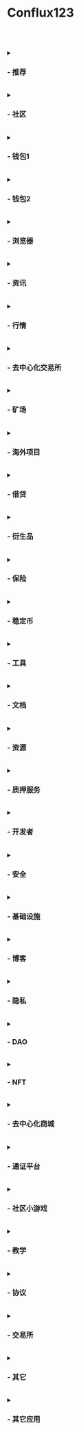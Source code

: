 # Conflux123
<br><br>
<details>
  <summary><h3>- 推荐</h3></summary>

  |名称|简介|网址|github/论坛地址|
  |:-:|:-:|:-:|:-:|
  |官网|Conflux是面向新兴数字资产和去中心化应用程序的开放网络|https://confluxnetwork.org/zh/||
  |scan|使用 Conflux 区块浏览器，实时查询 Conflux 网络中的交易、区块和通证等信息。|https://confluxscan.io/|https://github.com/Conflux-Chain/conflux-scan|
  |论坛||https://forum.conflux.fun/||
  |portal|芝麻开门，ConfluxPortal 可以帮助你便捷体验 Conflux 网络中的各种去中心化应用，并轻松管理你的资产。|https://portal.conflux-chain.org/|https://github.com/Conflux-Chain/conflux-portal/releases|
  |bounty|参与社区活动，与其他成员共同帮助 Conflux 网络茁壮成长。|https://bounty.conflux-chain.org/||
  |ShuttleFlow|Shuttleflow是Conflux跨链解决方案，用于集成来自比特币和以太坊的用户资产。它提供以下跨链功能：1.支持conflux和bitcoin / ethereum / erc20令牌之间的资产跨链迁移。2.使任何人都可以添加新的跨链erc20令牌。3.从以太坊defi到conflux defi（反之亦然）的交叉链迁移到原子操作。|https://shuttleflow.io/shuttle/in|https://conflux-dev.github.io/conflux-dex-docs/shuttleflow/|
  |github|Conflux是面向全球DAPP的下一代可扩展，安全和可扩展的区块链。|https://github.com/conflux-chain||
  
</details>
<br>
<details>
  <summary><h3>- 社区</h3></summary>
  
  |名称|简介|网址|github/论坛地址|
  |:-:|:-:|:-:|:-:|
  |论坛||https://forum.conflux.fun/||
  |社区||https://juejin.cn/user/1433418893104455/activities||
  |微博|北京清红微谷技术开发有限责任公司官方微博|Conflux中文社区||
  |公众号|Conflux网络采用独特的先进算法并巧妙地结合树图结构，使共识不再是区块链性能的瓶颈，是目前唯一的在保证完全去中心化的条件下，实现了高吞吐量的公有链。官方网站：confluxnetwork.org|Conflux中文社区||
  |微信群||公众号中回复“微信群”，扫码或添加微信群管理Confluxgroup，回复“加群”加入交流群||
  |海外社区||||
  |twitter|Conflux Network Official|https://twitter.com/Conflux_Network||
  |medium|Conflux Network|https://confluxnetwork.medium.com/||
  
</details>
<br>
<details>
  <summary><h3>- 钱包1</h3></summary>
  
  |名称|简介|网址|github/论坛地址|
  |:-:|:-:|:-:|:-:|
  |hashkey||||
  |虎符||||
  |币信||||
  |Dappbirds||https://store.dappbirds.com/download||
  |Bitpiehk||https://bitpiehk.com||
  |Conflux数字钱包社区版（安卓）|这是由Lm开发的Conflux第一款社区钱包，提供安卓版本。不仅支持Conflux树图区块链的资产，而且支持Bounty、论坛、区块浏览器等重要生态dapp。||论坛： https://forum.conflux.fun/t/topic/513|
  |宝葫芦Gourd（桌面）|宝葫芦Gourd是Conflux社区第一款全开源的桌面钱包，全面支持Conflux树图区块链上的全部资产，包括各种代币和NFT藏品。此外，独家支持Conflux独有的质押生息功能等，并实时跟踪Conflux生态的最新进展。||github：https://github.com/acuilab/acuibc ， 论坛：https://forum.conflux.fun/t/topic/2020/|
  |trustdomains||https://trustdomains.org||
</details>
<br>

<details>
  <summary><h3>- 钱包2</h3></summary>
  
  <table border="1" width="800">
  <tr>
    <td width="200"><b>名称</b></td>
    <td width="200"><b>简介</b></td>
    <td width="200"><b>网址</b></td>
    <td width="200"><b>github/论坛地址</b></td>
  </tr>
  <tr>
    <td>hashkey</td>
    <td></td>
    <td></td>
    <td></td>
  </tr>
  <tr>
    <td>虎符</td>
    <td></td>
    <td></td>
    <td></td>
  </tr>
  <tr>
    <td>币信</td>
    <td></td>
    <td></td>
    <td></td>
  </tr>
  <tr>
    <td>Dappbirds</td>
    <td></td>
    <td>https://store.dappbirds.com/download</td>
    <td></td>
  </tr>
    <tr>
    <td>Bitpiehk</td>
    <td></td>
    <td>https://bitpiehk.com</td>
    <td></td>
  </tr>
    <tr>
    <td>Conflux数字钱包社区版（安卓）</td>
    <td>这是由Lm开发的Conflux第一款社区钱包，提供安卓版本。不仅支持Conflux树图区块链的资产，而且支持Bounty、论坛、区块浏览器等重要生态dapp。</td>
    <td></td>
    <td>论坛： https://forum.conflux.fun/t/topic/513</td>
  </tr>
    <tr>
    <td>宝葫芦Gourd（桌面）</td>
    <td>宝葫芦Gourd是Conflux社区第一款全开源的桌面钱包，全面支持Conflux树图区块链上的全部资产，包括各种代币和NFT藏品。此外，独家支持Conflux独有的质押生息功能等，并实时跟踪Conflux生态的最新进展。</td>
    <td></td>
    <td>github：https://github.com/acuilab/acuibc ， 论坛：https://forum.conflux.fun/t/topic/2020/</td>
  </tr>
  <tr>
    <td>trustdomains</td>
    <td></td>
    <td>https://trustdomains.org</td>
    <td></td>
  </tr>
  </table>
  
</details>
<br>
<details>
  <summary><h3>- 浏览器</h3></summary>
  
</details>
<br>
<details>
  <summary><h3>- 资讯</h3></summary>
  
</details>
<br>
<details>
  <summary><h3>- 行情</h3></summary>

</details>
<br>
<details>
  <summary><h3>- 去中心化交易所</h3></summary>
  
  |名称|简介|网址|github/论坛地址|
  |:-:|:-:|:-:|:-:|
  |Moondex|基于 BoomFlow 和 MatchFlow 协议构建的去中心化交易所。掘金教程：https://juejin.cn/post/6891963199399133198|https://moondex.io/||
  |MoonSwap|基于跨链资产协议 ShuttleFlow 构建的 DEX 协议，为用户提供 0 GAS和高速流畅的全新 AMM 交易体验。|https://moonswap.fi/||
</details>
<br>
<details>
  <summary><h3>- 矿场</h3></summary>
  
  |名称|简介|网址|github/论坛地址|
  |:-:|:-:|:-:|:-:|
  |鱼池|鱼池，2013年4月创立于北京，是全球领先、中国最早的比特币矿池。鱼池目前支持40多种数字货币挖矿服务，已发展为全球领先的比特币、莱特币、以太币、零币的综合性数字货币矿池。矿池技术持续保持领先，收益公开透明，采用独创架构有效防范DDoS攻击。|https://www.f2pool.com||
  |poolflare||https://poolflare.com/coin/cfx/pool||
  |火币矿池|火币矿池,打造区块链领域POW、POS机制的全新模式,为用户提供主链投票、资讯、积分理财服务|https://www.huobipool.com/pow||
  |独角兽矿池|功能齐全，可用来建立CRM, CMS等等|https://666pool.cn/pool2/block.php?coin=CFX||
  |蜜蜂|蜜蜂矿池是技术领先的综合性矿池服务平台,高收益,低费率,超稳定,服务佳。支持ETH、ETC、CFX、AE、RVN、BEAM、SERO、MOAC,等币种,矿池支持PPS+、PPLNS模式自由互换。|https://www.beepool.org/coindetail/cfx||
  |matpool（巴比特矿池）|巴比特矿业是巴比特旗下矿业平台,于2020年7月正式上线。巴比特矿业涵盖了巴比特矿池(原MatPool业务)、巴比特矿场对接平台,覆盖了PoW挖矿、Staking挖矿、矿机收益分析等。|https://www.matpool.net||
</details>
<br>
<details>
  <summary><h3>- 海外项目</h3></summary>
  
  详情：https://mp.weixin.qq.com/s/j16FwL9gnre4U__2_UDsaw
  
  |名称|简介|网址|github/论坛地址|
  |:-:|:-:|:-:|:-:|
  |bitquery|Conflux 链上数据API（正在开发）||https://github.com/bitquery/explorer|
  |deepsea|在Conflux上编写的通过验证的安全智能合约的可用语言（正在开发）||https://github.com/certikfoundation/deepsea|
  |dappstarter||||
  |simpli_defi|Simpli DeFi 是一个智能投顾和 DeFi 聚合器，可简化投资、优化回报。Simpli DeFi 是一个针对拥有闲置数字货币，但没有时间或经验进行投资的用户的链上聚合平台。Simpli-DeFi 通过连接多个平台，把加密货币、通证化的黄金和稳定币等不同资金存入借贷平台和 DEX 上的流动资金池等，简化投资流程。（正在开发）||https://github.com/nelaturuk/Simpli-DeFi-Conflux-2020|
  |flullet|用于 Conflux 资产的去中心化桌面钱包（正在开发）|||
  |Decentology|一个可以使定制化的项目源代码生成DApp的SaaS平台（正在开发）||https://www.decentology.com/|
  |Mixpay|基于Conflux DApp的RMB和fiat的通道插件（正在开发）|||
  |Superfluid|通过合成资产在 Conflux 网络上流通的股票、代币、贵金属等。Superfluid 是 Conflux 网络区块链上的一个协议，用于定义和产生合成数字资产，这些数字资产的价格随其他资产价格的变化而变化，如 BTC、ETH、股票、债券、甚至黄金和白银等。Superfluid 计划优化目前合成资产的行业解决方案，并致力于搭建有算法支持的抵押流程来创建这些数字资产的去中心化平台。（正在开发）|||
</details>
<br>
<details>
  <summary><h3>- 借贷</h3></summary>
  
  |名称|简介|网址|github/论坛地址|
  |:-:|:-:|:-:|:-:|
  |Flux|Conflux 网络中的借贷 DeFi 应用。教程：https://mp.weixin.qq.com/s/j2WPI6krTNhq9T9XKjgSIg|http://flux.01.finance/||
</details>
<br>
<details>
  <summary><h3>- 衍生品</h3></summary>
  
  |名称|简介|网址|github/论坛地址|
  |:-:|:-:|:-:|:-:|
  |Salt||||
</details>
<br>
<details>
  <summary><h3>- 保险</h3></summary>
  
  |名称|简介|网址|github/论坛地址|
  |:-:|:-:|:-:|:-:|
  |INS3||https://www.ins3.finance/#/ins3/overall||
</details>
<br>
<details>
  <summary><h3>- 稳定币</h3></summary>
  
  |名称|简介|网址|github/论坛地址|
  |:-:|:-:|:-:|:-:|
  |YUAN|||论坛： https://forum.conflux.fun/t/topic/4221|
</details>
<br>
<details>
  <summary><h3>- 工具</h3></summary>
  
  |名称|简介|网址|github/论坛地址|
  |:-:|:-:|:-:|:-:|
  |类Mist的Conflux桌面小工具(快速部署智能合约模块)|计划逐一实现一些实用的功能，最开始准备先把快速部署合约的功能和钱包功能做出来。其他功能，例如挖矿，信息查询等，后续会逐渐做（如果社区反响好的话）。||论坛： https://forum.conflux.fun/t/topic/1139|
  |Stampers|FC投票治理工具|https://stampers.app/||
  |governance|CFX投票治理工具|https://governance.confluxnetwork.org/zh/||
</details>
<br>
<details>
  <summary><h3>- 文档</h3></summary>
  
</details>
<br>
<details>
  <summary><h3>- 资源</h3></summary>
  
</details>
<br>
<details>
  <summary><h3>- 质押服务</h3></summary>
  
  |名称|简介|网址|github/论坛地址|
  |:-:|:-:|:-:|:-:|
  |Staking（CFX质押）|CFX质押服务|https://governance.confluxnetwork.org/zh/||
  |FC质押|FC兑换CFX|https://fccfx.confluxscan.io/||
</details>
<br>
<details>
  <summary><h3>- 开发者</h3></summary>
  
  |名称|简介|网址|github/论坛地址|
  |:-:|:-:|:-:|:-:|
  |Conflux开发者文档||https://developer.conflux-chain.org/||
  |Conflux-Truffle|Conflux-Truffle 为以 Truffle 为原型改造的服务于conflux区块链的合约开发工具。|https://www.npmjs.com/package/conflux-truffle|  github: https://github.com/Pana/conflux-101/blob/master/docs/conflux-truffle/ultimate-cfxtruffle-guide.md <br> 论坛： https://juejin.cn/post/6867467433188261902|
  |Conflux Studio（IDE）||||
  |Conflux-Rust Docker||||
  |汇流BPM快速开发平台||||
</details>
<br>
<details>
  <summary><h3>- 安全</h3></summary>
  
</details>
<br>
<details>
  <summary><h3>- 基础设施</h3></summary>
  
  |名称|简介|网址|github/论坛地址|
  |:-:|:-:|:-:|:-:|
  |域名服务|Conflux域名服务是类似ENS的域名服务，用户可以用可读性更强的字符串名字代替钱包地址，也可以提供类似传统域名一样的服务，可为托管在ipfs上的Dapp网站提供解析服务。|https://forum.conflux.fun/t/topic/1596/25 |论坛：https://forum.conflux.fun/t/topic/1596/25 |
</details>
<br>
<details>
  <summary><h3>- 博客</h3></summary>
  
  |名称|简介|网址|github/论坛地址|
  |:-:|:-:|:-:|:-:|
  |掘金||https://juejin.cn/user/1433418893104455/activities||
  |medium|Conflux Network|https://confluxnetwork.medium.com/||
</details>
<br>
<details>
  <summary><h3>- 隐私</h3></summary>
  
  |名称|简介|网址|github/论坛地址|
  |:-:|:-:|:-:|:-:|
  |Whoops加密输入法|兼容微信的加密输入法||论坛：https://forum.conflux.fun/t/topic/1130 |
</details>
<br>
<details>
  <summary><h3>- DAO</h3></summary>
  
</details>
<br>
<details>
  <summary><h3>- NFT</h3></summary>
  
  |名称|简介|网址|github/论坛地址|
  |:-:|:-:|:-:|:-:|
  |NFT: Tspace|Conflux 网络中进行数字收藏品（非同质化通证，NFT）认证和交易的去中心化市场。|http://nft.tspace.io/||
  |condragon|《ConDragon》是一款Conflux社区首款DeFi+NFT+RPG Game。在游戏中，玩家可以驯养恐龙、打造装备、组队冒险和捕捉宠物，可以自由进入市场进行交易、竞拍。甚至参与质押赚取整体矿池的分红。玩家参与游戏可以获得具有游戏性以及收藏性的NFT、赚取数字货币、感受3D战斗表现、进行轻量级操作以及体验决策胜利的玩法。|https://condragon.com/ ||
  |拓扑三国|《拓扑三国》是由ArtGee和Tspace共同发起的三国NFT卡牌创作和集换游戏||论坛： https://forum.conflux.fun/t/topic/2685|
  |新物NFT价值流转平台||||
  |MoonGaming|《MoonGaming》集游戏 NFT发行、售卖、挖矿、转账、交易为一体的NFT GAME平台。||论坛：https://forum.conflux.fun/t/topic/3650|
</details>
<br>
<details>
  <summary><h3>- 去中心化商城</h3></summary>
  
  |名称|简介|网址|github/论坛地址|
  |:-:|:-:|:-:|:-:|
  |Con-dShop|基于Conflux的由去中心化DAO系统治理的商品、服务流通平台。||论坛：https://forum.conflux.fun/t/topic/2059|
</details>
<br>
<details>
  <summary><h3>- 通证平台</h3></summary>
  
  |名称|简介|网址|github/论坛地址|
  |:-:|:-:|:-:|:-:|
  |Token-Bank|结合Conflux社区文化，实现一套简约、有效、易操作基于Conflux网络的通证发行平台。制作通用证书协议智能合约模板，并根据模板开发基于Conflux网络的通证平台智能合约。||论坛：https://forum.conflux.fun/t/topic/2207/8|
</details>
<br>
<details>
  <summary><h3>- 社区小游戏</h3></summary>
  
  社区游戏汇总导航：https://forum.conflux.fun/t/topic/2141
  |名称|简介|网址|github/论坛地址|
  |:-:|:-:|:-:|:-:|
  |FC夺宝游戏（熬鹰）|初始参与为1fc，参与次数每增加1000次则参与票增加1fc。举例参与人次5000，每次参与需要6fc。最后参与者如果间隔一小时没有人继续参与，则最后的参与者独揽整个奖池。|一小时: http://dweb.link/ipfs/QmbDd2hfkpvb8X3Lb1qdy5Lu4U7YWfaNM1g2jVBbNzrNZy 十五分钟： http://dweb.link/ipfs/QmcaMtPJ1Lov2pGGc3WaVUDzizRyB4uxd9zZpz3uARZM3C 二合一集成: http://dweb.link/ipfs/QmRMwLSdQoopfhztPkhsuMTeScd6bwuZnZaBEJGa9QYAD4| |
  |FC幸运抽奖游戏 |转10fc到合约地址，满2人，合约进行随机抽奖，一人独揽大奖。注意：当前合约只认5fc为一票，超过或者不足，会自动返还，安心玩。|http://dweb.link/ipfs/Qmdrh5ncA6cQKG3Ez3NPqxzHuDNHLXLbeFWDoMXtgedTws||
</details>
<br>
<details>
  <summary><h3>- 教学</h3></summary>
  
  |名称|简介|网址|github/论坛地址|
  |:-:|:-:|:-:|:-:|
  |Conflux-成神学院|课程表现形式：以技术教程文章、技术教程视频、技术教程直播、领域专家分享等形式课程。学院课程范围：开设不同种类课程包括但不限于语言类、ui设计、架构、工具使用等等课程；||论坛：https://forum.conflux.fun/t/topic/1129|
  |北斗计划|北斗计划是Conflux主办的系列大学生创业营活动，旨在通过集训和创业营的形式为更多优秀的在校大学生提供一个设计创意思路、开发产品原型、创建解决方案和赢取大赛奖品的平台。共设置8节主题课，内容涵盖区块链基础知识、热点应用案例，开发工具、合约开发，同时设有研讨会、个别指导时间；导师均为海内外顶尖高校师资及行业顶尖从业者；采取组队制，并为每个队伍配备助教，确保每个成员都有参与和学习的机会。|https://www.edu.confluxnetwork.org/||
  |Dapp开发启蒙计划| 80个社区区块链小游戏的教学、研发、玩赏、创收计划。||论坛：https://forum.conflux.fun/t/topic/1135/6|
</details>
<br>
<details>
  <summary><h3>- 协议</h3></summary>
  
  |名称|简介|网址|github/论坛地址|
  |:-:|:-:|:-:|:-:|
  |CIP||https://blog.csdn.net/weixin_44282220/article/details/107925274||
</details>
<br>
<details>
  <summary><h3>- 交易所</h3></summary>
  
  <i>CFX:</i>
  
  |名称|简介|网址|github/论坛地址|
  |:-:|:-:|:-:|:-:|
  |Hoo（虎符)||https://hoo.com/ , https://hoozh.com/||
  |抹茶（MXC)||https://www.mxc.ai , https://www.mxcio.co||
  |C网（CITEX）||https://www.citex.io/ , https://www.citex.me/#/home||
  |HOTBIT||https://www.hotbit.pro/ , https://www.hotbit.io||
  |BiKi||https://www.biki.cc ，https://www.biki.com||
  |CoinEx||https://www.coinex.co/||
  |gate.io||https://www.gateio.tv ， https://www.gatecn.io||
  |BITKAN||||
  |LBank||https://www.lbank.info ， https://www.lbank.me/||
  |聚币||https://www.jbex.com/||
  |BitAsset||https://www.bitasset.cn/ ， https://www.bitasset.com||
  |Ixx||||
  
  <br>
  <i>FC:</i>
  
  |名称|简介|网址|github/论坛地址|
  |:-:|:-:|:-:|:-:|
  |抹茶（MXC）||https://www.mxc.ai ， https://www.mxcio.co||
  |聚币||https://www.jbex.com/||
  |Lbank||https://www.lbank.info ， https://www.lbank.me/||
  |Hoo（虎符）||https://hoo.com/ ， https://hoozh.com/||
</details>
<br>
<details>
  <summary><h3>- 其它</h3></summary>
  
  |名称|简介|网址|github/论坛地址|
  |:-:|:-:|:-:|:-:|
  |能源环境资产跟踪管理|项目旨在将能源的环境属性标记为资产（即环境属性的资产化），形成以虚拟资产的形态展现的环境资产，采用区块链技术对其产生、交易、终端使用的全生命周期进行跟踪及管理。“碳资产”、“绿证”、“排污权”、“用能权”、“节能量”等均是环境资产的表现形式。|https://forum.conflux.fun/t/topic/2810 |论坛：https://forum.conflux.fun/t/topic/2810|
</details>
<br>
<details>
  <summary><h3>- 其它应用</h3></summary>
  
</details>
<br>
